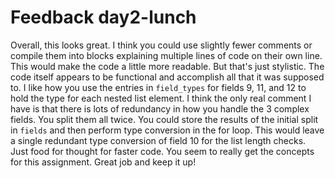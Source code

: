 # Feedback day2-lunch

Overall, this looks great. I think you could use slightly fewer comments or compile them into blocks explaining multiple lines of code on their own line. This would make the code a little more readable. But that's just stylistic. The code itself appears to be functional and accomplish all that it was supposed to. I like how you use the entries in `field_types` for fields 9, 11, and  12 to hold the type for each nested list element. I think the only real comment I have is that there is lots of redundancy in how you handle the 3 complex fields. You split them all twice. You could store the results of the initial split in `fields` and then perform type conversion in the for loop. This would leave a single redundant type conversion of field 10 for the list length checks. Just food for thought for faster code. You seem to really get the concepts for this assignment. Great job and keep it up!